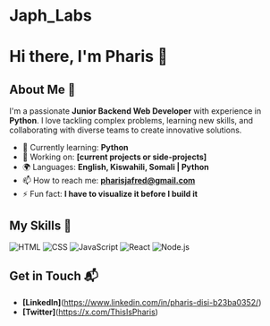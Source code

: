 # Japh_Labs
# Hi there, I'm Pharis 👋


## About Me 🚀

I'm a passionate **Junior Backend Web Developer** with experience in **Python**. I love tackling complex problems, learning new skills, and collaborating with diverse teams to create innovative solutions.

- 🌱 Currently learning: **Python**
- 🔭 Working on: **[current projects or side-projects]**
- 🌍 Languages: **English, Kiswahili, Somali | Python**
- 📫 How to reach me: **pharisjafred@gmail.com**
- ⚡ Fun fact: **I have to visualize it before I build it**

## My Skills 🧠

![HTML](https://img.shields.io/badge/-HTML-E34F26?style=flat-square&logo=html5&logoColor=white)
![CSS](https://img.shields.io/badge/-CSS-1572B6?style=flat-square&logo=css3&logoColor=white)
![JavaScript](https://img.shields.io/badge/-JavaScript-F7DF1E?style=flat-square&logo=javascript&logoColor=black)
![React](https://img.shields.io/badge/-React-61DAFB?style=flat-square&logo=react&logoColor=black)
![Node.js](https://img.shields.io/badge/-Node.js-339933?style=flat-square&logo=node.js&logoColor=white)


## Get in Touch 📬
- **[LinkedIn]**(https://www.linkedin.com/in/pharis-disi-b23ba0352/)
- **[Twitter]**(https://x.com/ThisIsPharis)


